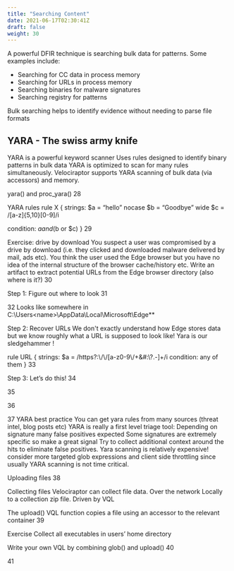```yaml
---
title: "Searching Content"
date: 2021-06-17T02:30:41Z
draft: false
weight: 30
---
```


A powerful DFIR technique is searching bulk data for patterns. Some
examples include:

* Searching for CC data in process memory
* Searching for URLs in process memory
* Searching binaries for malware signatures
* Searching registry for patterns

Bulk searching helps to identify evidence without needing to parse file formats

## YARA - The swiss army knife

YARA is a powerful keyword scanner
Uses rules designed to identify binary patterns in bulk data
YARA is optimized to scan for many rules simultaneously.
Velociraptor supports YARA scanning of bulk data (via accessors) and memory.

yara() and proc_yara()
28

YARA rules
rule X {
   strings:
       $a = “hello” nocase
       $b = “Goodbye” wide
       $c = /[a-z]{5,10}[0-9]/i

   condition:
       $a and ($b or $c)
}
29

Exercise: drive by download
You suspect a user was compromised by a drive by download (i.e. they clicked and downloaded malware delivered by mail, ads etc).
You think the user used the Edge browser but you have no idea of the internal structure of the browser cache/history etc.
Write an artifact to extract potential URLs from the Edge browser directory (also where is it?)
30

Step 1: Figure out where to look
31

32
Looks like somewhere in C:\Users\<name>\AppData\Local\Microsoft\Edge\**

Step 2: Recover URLs
We don't exactly understand how Edge stores data but we know roughly what a URL is supposed to look like!
Yara is our sledgehammer !

rule URL {
  strings: $a = /https?:\\/\\/[a-z0-9\\/+&#:\\?.-]+/i
  condition: any of them
}
33

Step 3: Let’s do this!
34

35

36

37
YARA best practice
You can get yara rules from many sources (threat intel, blog posts etc)
YARA is really a first level triage tool:
Depending on signature  many false positives expected
Some signatures are extremely specific so make a great signal
Try to collect additional context around the hits to eliminate false positives.
Yara scanning is relatively expensive! consider more targeted glob expressions and client side throttling since usually YARA scanning is not time critical.


Uploading files
38

Collecting files
Velociraptor can collect file data.
Over the network
Locally to a collection zip file.
Driven by VQL

The upload() VQL function copies a file using an accessor to the relevant container
39

Exercise
Collect all executables in users’ home directory


Write your own VQL by combining glob() and upload()
40

41
